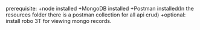 

prerequisite:
+node installed
+MongoDB installed
+Postman installed(In the resources folder there is a postman collection for all api crud)
+optional: install robo 3T for viewing mongo records.
